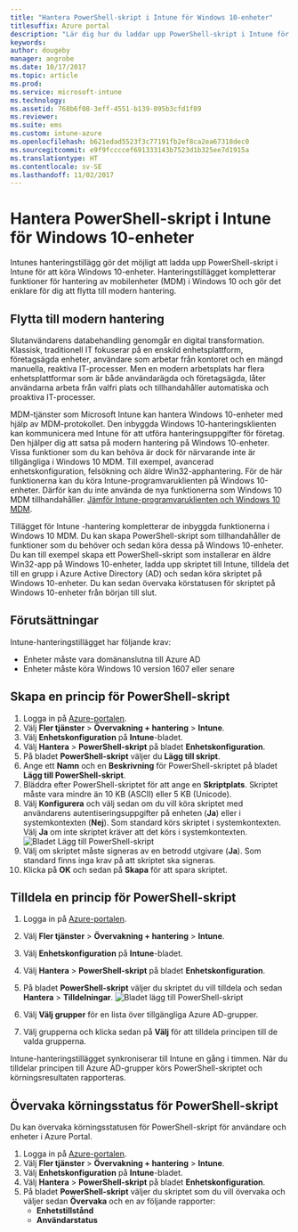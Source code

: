 ```yaml
---
title: "Hantera PowerShell-skript i Intune för Windows 10-enheter"
titlesuffix: Azure portal
description: "Lär dig hur du laddar upp PowerShell-skript i Intune för att köra Windows 10-enheter."
keywords: 
author: dougeby
manager: angrobe
ms.date: 10/17/2017
ms.topic: article
ms.prod: 
ms.service: microsoft-intune
ms.technology: 
ms.assetid: 768b6f08-3eff-4551-b139-095b3cfd1f89
ms.reviewer: 
ms.suite: ems
ms.custom: intune-azure
ms.openlocfilehash: b621edad5523f3c77191fb2ef8ca2ea67318dec0
ms.sourcegitcommit: e9f9fccccef691333143b7523d1b325ee7d1915a
ms.translationtype: HT
ms.contentlocale: sv-SE
ms.lasthandoff: 11/02/2017
---
```

# <a name="manage-powershell-scripts-in-intune-for-windows-10-devices"></a>Hantera PowerShell-skript i Intune för Windows 10-enheter
Intunes hanteringstillägg gör det möjligt att ladda upp PowerShell-skript i Intune för att köra Windows 10-enheter. Hanteringstillägget kompletterar funktioner för hantering av mobilenheter (MDM) i Windows 10 och gör det enklare för dig att flytta till modern hantering.

## <a name="moving-to-modern-management"></a>Flytta till modern hantering
Slutanvändarens databehandling genomgår en digital transformation. Klassisk, traditionell IT fokuserar på en enskild enhetsplattform, företagsägda enheter, användare som arbetar från kontoret och en mängd manuella, reaktiva IT-processer. Men en modern arbetsplats har flera enhetsplattformar som är både användarägda och företagsägda, låter användarna arbeta från valfri plats och tillhandahåller automatiska och proaktiva IT-processer. 

MDM-tjänster som Microsoft Intune kan hantera Windows 10-enheter med hjälp av MDM-protokollet. Den inbyggda Windows 10-hanteringsklienten kan kommunicera med Intune för att utföra hanteringsuppgifter för företag. Den hjälper dig att satsa på modern hantering på Windows 10-enheter. Vissa funktioner som du kan behöva är dock för närvarande inte är tillgängliga i Windows 10 MDM. Till exempel, avancerad enhetskonfiguration, felsökning och äldre Win32-apphantering. För de här funktionerna kan du köra Intune-programvaruklienten på Windows 10-enheter. Därför kan du inte använda de nya funktionerna som Windows 10 MDM tillhandahåller. [Jämför Intune-programvaruklienten och Windows 10 MDM](https://docs.microsoft.com/intune-classic/deploy-use/pc-management-comparison).

Tillägget för Intune -hantering kompletterar de inbyggda funktionerna i Windows 10 MDM. Du kan skapa PowerShell-skript som tillhandahåller de funktioner som du behöver och sedan köra dessa på Windows 10-enheter. Du kan till exempel skapa ett PowerShell-skript som installerar en äldre Win32-app på Windows 10-enheter, ladda upp skriptet till Intune, tilldela det till en grupp i Azure Active Directory (AD) och sedan köra skriptet på Windows 10-enheter. Du kan sedan övervaka körstatusen för skriptet på Windows 10-enheter från början till slut.

## <a name="prerequisites"></a>Förutsättningar
Intune-hanteringstillägget har följande krav:
- Enheter måste vara domänanslutna till Azure AD
- Enheter måste köra Windows 10 version 1607 eller senare

## <a name="create-a-powershell-script-policy"></a>Skapa en princip för PowerShell-skript 
1. Logga in på [Azure-portalen](https://portal.azure.com).
2. Välj **Fler tjänster** > **Övervakning + hantering** > **Intune**.
3. Välj **Enhetskonfiguration** på **Intune**-bladet.
4. Välj **Hantera** > **PowerShell-skript** på bladet **Enhetskonfiguration**.
5. På bladet **PowerShell-skript** väljer du **Lägg till skript**.
6. Ange ett **Namn** och en **Beskrivning** för PowerShell-skriptet på bladet **Lägg till PowerShell-skript**.
7. Bläddra efter PowerShell-skriptet för att ange en **Skriptplats**. Skriptet måste vara mindre än 10 KB (ASCII) eller 5 KB (Unicode).
8. Välj **Konfigurera** och välj sedan om du vill köra skriptet med användarens autentiseringsuppgifter på enheten (**Ja**) eller i systemkontexten (**Nej**). Som standard körs skriptet i systemkontexten. Välj **Ja** om inte skriptet kräver att det körs i systemkontexten. 
  ![Bladet Lägg till PowerShell-skript](./media/mgmt-extension-add-script.png)
9. Välj om skriptet måste signeras av en betrodd utgivare (**Ja**). Som standard finns inga krav på att skriptet ska signeras. 
10. Klicka på **OK** och sedan på **Skapa** för att spara skriptet.

## <a name="assign-a-powershell-script-policy"></a>Tilldela en princip för PowerShell-skript
1. Logga in på [Azure-portalen](https://portal.azure.com).
2. Välj **Fler tjänster** > **Övervakning + hantering** > **Intune**.
3. Välj **Enhetskonfiguration** på **Intune**-bladet.
4. Välj **Hantera** > **PowerShell-skript** på bladet **Enhetskonfiguration**.
5. På bladet **PowerShell-skript** väljer du skriptet du vill tilldela och sedan **Hantera** > **Tilldelningar**.
  ![Bladet lägg till PowerShell-skript](./media/mgmt-extension-assignments.png)
 
6. Välj **Välj grupper** för en lista över tillgängliga Azure AD-grupper. 
7. Välj grupperna och klicka sedan på **Välj** för att tilldela principen till de valda grupperna.

Intune-hanteringstillägget synkroniserar till Intune en gång i timmen. När du tilldelar principen till Azure AD-grupper körs PowerShell-skriptet och körningsresultaten rapporteras. 
 
## <a name="monitor-run-status-for-powershell-scripts"></a>Övervaka körningsstatus för PowerShell-skript
Du kan övervaka körningsstatusen för PowerShell-skript för användare och enheter i Azure Portal.
1. Logga in på [Azure-portalen](https://portal.azure.com).
2. Välj **Fler tjänster** > **Övervakning + hantering** > **Intune**.
3. Välj **Enhetskonfiguration** på **Intune**-bladet.
4. Välj **Hantera** > **PowerShell-skript** på bladet **Enhetskonfiguration**.
5. På bladet **PowerShell-skript** väljer du skriptet som du vill övervaka och väljer sedan **Övervaka** och en av följande rapporter:
   - **Enhetstillstånd**
   - **Användarstatus**
